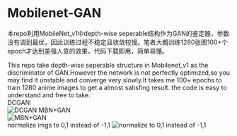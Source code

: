 # Mobilenet-GAN
本repo利用MobileNet_v1中depth-wise seperable结构作为GAN的鉴定器，参数没有调到最优，因此训练过程不稳定且收敛较慢。笔者大概训练1280张图100+个epoch才达到差强人意的效果。代码下载即用，简单易懂。  

This repo take depth-wise seperable structure in Mobilenet_v1 as the discriminator of GAN.However the network is not perfectly optimized,so you may find it unstable and converge very slowly.It takes me 100+ epochs to train 1280 anime images to get a almost satisfing result. the code is easy to understand and free to take.  
DCGAN:  
![DCGAN](https://github.com/jasonrayshd/Mobilenet-GAN/blob/master/DCGAN.gif)
MBN+GAN  
![MBN+GAN](https://github.com/jasonrayshd/Mobilenet-GAN/blob/master/Depth-Wise%20Seperable%20GAN.gif)    
normalize imgs to 0,1 instead of -1,1
![normalize to 0,1 instead of -1,1](https://github.com/jasonrayshd/Mobilenet-GAN/blob/master/%E5%BD%92%E4%B8%80%E5%8C%96%E5%88%B0(0%2C1).gif) 
